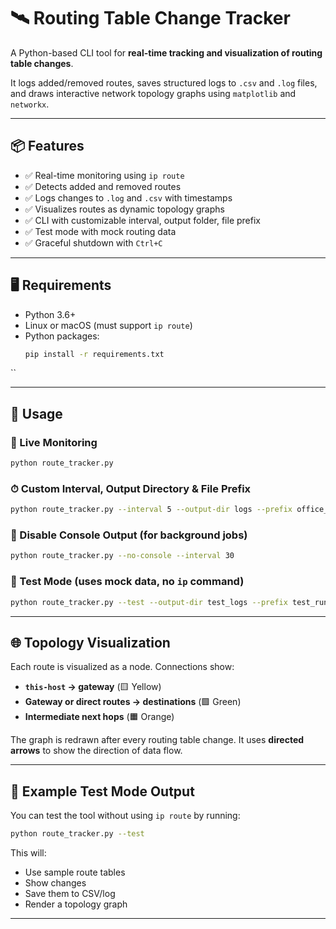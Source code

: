# 🛰️ Routing Table Change Tracker

A Python-based CLI tool for **real-time tracking and visualization of routing table changes**.

It logs added/removed routes, saves structured logs to `.csv` and `.log` files, and draws interactive network topology graphs using `matplotlib` and `networkx`.

---

## 📦 Features

- ✅ Real-time monitoring using `ip route`
- ✅ Detects added and removed routes
- ✅ Logs changes to `.log` and `.csv` with timestamps
- ✅ Visualizes routes as dynamic topology graphs
- ✅ CLI with customizable interval, output folder, file prefix
- ✅ Test mode with mock routing data
- ✅ Graceful shutdown with `Ctrl+C`

---

## 🖥️ Requirements

- Python 3.6+
- Linux or macOS (must support `ip route`)
- Python packages:
  ```bash
  pip install -r requirements.txt
``

---

## 🚀 Usage

### 📡 Live Monitoring

```bash
python route_tracker.py
```

### ⏱ Custom Interval, Output Directory & File Prefix

```bash
python route_tracker.py --interval 5 --output-dir logs --prefix office_router
```

### 📴 Disable Console Output (for background jobs)

```bash
python route_tracker.py --no-console --interval 30
```

### 🧪 Test Mode (uses mock data, no `ip` command)

```bash
python route_tracker.py --test --output-dir test_logs --prefix test_run
```

---

## 🌐 Topology Visualization

Each route is visualized as a node. Connections show:

* **`this-host` → gateway** (🟨 Yellow)
* **Gateway or direct routes → destinations** (🟩 Green)
* **Intermediate next hops** (🟧 Orange)

The graph is redrawn after every routing table change. It uses **directed arrows** to show the direction of data flow.

---

## 🧪 Example Test Mode Output

You can test the tool without using `ip route` by running:

```bash
python route_tracker.py --test
```

This will:

* Use sample route tables
* Show changes
* Save them to CSV/log
* Render a topology graph

---
